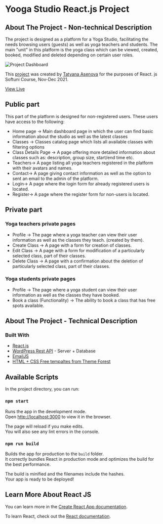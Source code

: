 # Yooga Studio React.js Project

## About The Project - Non-technical Description

The project is designed as a platform for a Yoga Studio, facilitating the needs browsing users (guests) as well as yoga teachers and students. The main "unit" in this platform is the yoga class which can be viewed, created, booked, modified and deleted depending on certain user roles.

![Project Dashboard](https://i.ibb.co/kM9K92f/homepage.png)

This [project](https://github.com/Tatyana-OA/softuni-reactjs-project-nov2021) was created by [Tatyana Asenova](https://github.com/Tatyana-OA) for the purposes of React. js Softuni Course, Nov-Dec 2021.

[View Live](https://yooga-react-js.web.app/)



## Public part

This part of the platform is designed for non-registered users. These users have access to the following:

* Home page -> 
Main dashboard page in which the user can find basic information about the studio as well as the latest classes
* Classes -> 
Classes catalog page which lists all available classes with filtering options
* Class Details Page -> 
A page offering more detailed information about classes such as: description, group size, start/end time etc.
* Teachers-> 
A page listing all yoga teachers registered in the platform with their avatars and names.
* Contact-> 
A page giving contact information as well as the option to sent an email to the admin of the platform.
* Login-> 
A page where the login form for already registered users is located.
* Register-> 
A page where the register form for non-users is located.

## Private part

### Yoga teachers private pages

* Profile -> 
The page where a yoga teacher can view their user information as well as the classes they teach. (created by them).
* Create Class -> 
A page with a form for creation of classes.
* Edit Class -> 
A page with a form for modification of a particularly selected class, part of their classes.
* Delete Class -> 
A page with a confirmation about the deletion of particularly selected class, part of their classes.

### Yoga students private pages
* Profile -> 
The page where a yoga student can view their user information as well as the classes they have booked.
* Book a class (Functionality) -> 
The ability to book a class that has free spots available.


## About The Project - Technical Description


### Built With


* [React.js](https://reactjs.org/)
* [WordPress Rest API](https://developer.wordpress.org/rest-api/) - Server + Database
* [EmailJS](https://www.emailjs.com/)
* [HTML + CSS Free tempaltes from Theme Forest](https://themeforest.net/category/site-templates)


## Available Scripts

In the project directory, you can run:

### `npm start`

Runs the app in the development mode.\
Open [http://localhost:3000](http://localhost:3000) to view it in the browser.

The page will reload if you make edits.\
You will also see any lint errors in the console.

### `npm run build`

Builds the app for production to the `build` folder.\
It correctly bundles React in production mode and optimizes the build for the best performance.

The build is minified and the filenames include the hashes.\
Your app is ready to be deployed!



## Learn More About React JS

You can learn more in the [Create React App documentation](https://facebook.github.io/create-react-app/docs/getting-started).

To learn React, check out the [React documentation](https://reactjs.org/).


